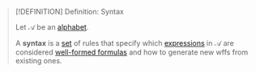 >[!DEFINITION] Definition: Syntax
>
>Let $\mathcal{A}$ be an [alphabet](Alphabets%20and%20Symbols.md).
>
>A **syntax** is a [set](../../Set%20Theory/Set.md) of rules that specify which [expressions](Expression.md) in $\mathcal{A}$ are considered [well-formed formulas](Well-Formed%20Formula.md) and how to generate new wffs from existing ones.
>